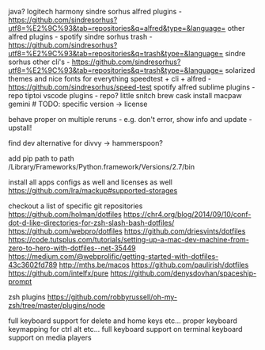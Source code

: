 java?
logitech harmony
sindre sorhus alfred plugins - https://github.com/sindresorhus?utf8=%E2%9C%93&tab=repositories&q=alfred&type=&language=
other alfred plugins - spotify
sindre sorhus trash - https://github.com/sindresorhus?utf8=%E2%9C%93&tab=repositories&q=trash&type=&language=
sindre sorhus other cli's - https://github.com/sindresorhus?utf8=%E2%9C%93&tab=repositories&q=trash&type=&language=
solarized themes and nice fonts for everything
speedtest + cli + alfred - https://github.com/sindresorhus/speed-test
spotify alfred
sublime plugins - repo
tiptoi
vscode plugins - repo?
little snitch
brew cask install macpaw gemini # TODO: specific version -> license

behave proper on multiple reruns - e.g. don't error, show info and update - upstall!

find dev alternative for divvy -> hammerspoon?

add pip path to path
/Library/Frameworks/Python.framework/Versions/2.7/bin

install all apps configs as well and licenses as well
https://github.com/lra/mackup#supported-storages

checkout a list of specific git repositories
https://github.com/holman/dotfiles
https://chr4.org/blog/2014/09/10/conf-dot-d-like-directories-for-zsh-slash-bash-dotfiles/
https://github.com/webpro/dotfiles
https://github.com/driesvints/dotfiles
https://code.tutsplus.com/tutorials/setting-up-a-mac-dev-machine-from-zero-to-hero-with-dotfiles--net-35449
https://medium.com/@webprolific/getting-started-with-dotfiles-43c3602fd789
http://mths.be/macos
https://github.com/paulirish/dotfiles
https://github.com/intelfx/pure
https://github.com/denysdovhan/spaceship-prompt

zsh plugins
https://github.com/robbyrussell/oh-my-zsh/tree/master/plugins/node

full keyboard support for delete and home keys etc...
proper keyboard keymapping for ctrl alt etc...
full keyboard support on terminal
keyboard support on media players